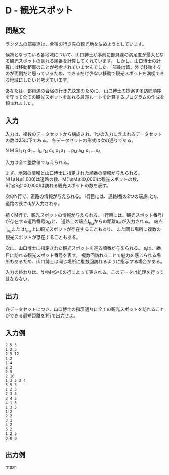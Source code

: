 # D - 観光スポット

## 問題文

ランダムの部員達は、合宿の行き先の観光地を決めようとしています。

候補となっている各地域について、山口博士が事前に部員達の満足度が最大となる観光スポットの訪れる順番を計算してくれています。
しかし、山口博士の計算には移動距離のことが考慮されていませんでした。
部員は皆、外で移動するのが面倒だと思っているため、できるだけ少ない移動で観光スポットを満喫できる地域にしたいと考えています。

あなたは、部員達の合宿の行き先決定のために、
山口博士の提案する訪問順序を守って全ての観光スポットを訪れる最短ルートを計算するプログラムの作成を頼まれました。

## 入力

入力は、複数のデータセットから構成され、1つの入力に含まれるデータセットの数は25以下である。
各データセットの形式は次の通りである。

N M S
l<sub>1</sub> r<sub>1</sub> d<sub>1</sub>
...
l<sub>N</sub> r<sub>N</sub> d<sub>N</sub>
p<sub>1</sub> a<sub>1</sub>
...
p<sub>M</sub> a<sub>M</sub>
s<sub>1</sub> ... s<sub>S</sub>

入力は全て整数値で与えられる。

まず、地図の情報と山口博士に指定された順番の情報が与えられる。
N(1≦N≦1,000)は道路の数、M(1≦M≦10,000)は観光スポットの数、S(1≦S≦100,000)は訪れる観光スポットの数を表す。

次のN行で、道路の情報が与えられる。
i行目には、道路i番の2つの端点l<sub>i</sub>とr<sub>i</sub>、道路の長さd<sub>i</sub>が入力される。

続くM行で、観光スポットの情報が与えられる。
i行目には、観光スポット番号iが存在する道路番号p<sub>M</sub>と、
道路上の端点l<sub>p<sub>M</sub></sub>からの距離a<sub>M</sub>が入力される。
端点l<sub>p<sub>M</sub></sub>またはr<sub>p<sub>M</sub></sub>上に観光スポットが存在することもあり、
また同じ場所に複数の観光スポットが存在することもある。

次に、山口博士に指定された観光スポットを巡る順番が与えられる。
s<sub>i</sub>は、i番目に訪れる観光スポット番号を表す。
複数回訪れることで魅力を感じられる場所もあるため、山口博士は同じ場所に複数回訪れるように指示する場合がある。

入力の終わりは、N=M=S=0の行によって表される。このデータは処理を行ってはならない。

## 出力

各データセットにつき、山口博士の指示通りに全ての観光スポットを訪れることができる最短距離を1行で出力せよ。

## 入力例

```
2 5 5
1 2 5
2 5 12
1 2
1 4
2 2
2 5
2 10
1 3 5 2 4
5 5 3
1 2 5
2 3 5
3 4 5
4 1 5
1 3 5
1 2
2 2
3 1
4 2
5 2
1 2 5
0 0 0
```

## 出力例

```
工事中
```
